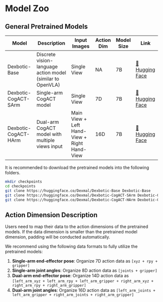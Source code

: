 # Model Zoo

## General Pretrained Models

| Model                 | Description                                                                 | Input Images                                  | Action Dim | Model Size | Link |
| -                     | -                                                                           | -                                             |-           | -          | - |
| Dexbotic-Base         | Discrete vision-language action model (similar to OpenVLA)                  | Single View                                   | NA         | 7B         |[🤗 Hugging Face](https://huggingface.co/Dexmal/Dexbotic-Base) |
| Dexbotic-CogACT-SArm       | Single-arm CogACT model                                                     | Single View                                   | 7D         | 7B         |[🤗 Hugging Face](https://huggingface.co/Dexmal/Dexbotic-CogACT-SArm) |
| Dexbotic-CogACT-HArm  | Dual-arm CogACT model with multiple views input                             | Main View + Left Hand-View + Right Hand-View  | 16D        | 7B         |[🤗 Hugging Face](https://huggingface.co/Dexmal/Dexbotic-CogACT-HArm) |


It is recommended to download the pretrained models into the following folders.

```bash
mkdir checkpoints
cd checkpoints
git clone https://huggingface.co/Dexmal/Dexbotic-Base Dexbotic-Base
git clone https://huggingface.co/Dexmal/Dexbotic-CogACT-SArm Dexbotic-CogACT-SArm
git clone https://huggingface.co/Dexmal/Dexbotic-CogACT-HArm Dexbotic-CogACT-HArm
```

## Action Dimension Description

Users need to map their data to the action dimensions of the pretrained models. If the data dimension is smaller than the pretrained model dimension, padding will be conducted automatically.

We recommend using the following data formats to fully utilize the pretrained models:

1. **Single-arm end-effector pose**: Organize 7D action data as `[xyz + rpy + gripper]`
2. **Single-arm joint angles**: Organize 8D action data as `[joints + gripper]`
3. **Dual-arm end-effector pose**: Organize 14D action data as `[left_arm_xyz + left_arm_rpy + left_arm_gripper + right_arm_xyz + right_arm_rpy + right_arm_gripper]`
4. **Dual-arm joint angles**: Organize 16D action data as `[left_arm_joints + left_arm_gripper + right_arm_joints + right_arm_gripper]`
